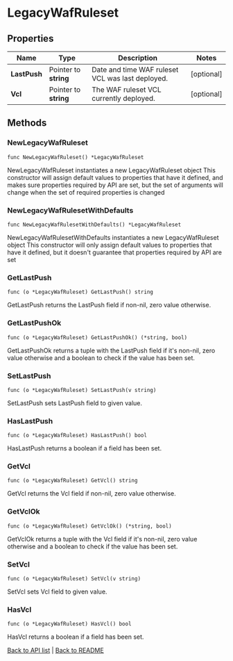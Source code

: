 # LegacyWafRuleset

## Properties

Name | Type | Description | Notes
------------ | ------------- | ------------- | -------------
**LastPush** | Pointer to **string** | Date and time WAF ruleset VCL was last deployed. | [optional] 
**Vcl** | Pointer to **string** | The WAF ruleset VCL currently deployed. | [optional] 

## Methods

### NewLegacyWafRuleset

`func NewLegacyWafRuleset() *LegacyWafRuleset`

NewLegacyWafRuleset instantiates a new LegacyWafRuleset object
This constructor will assign default values to properties that have it defined,
and makes sure properties required by API are set, but the set of arguments
will change when the set of required properties is changed

### NewLegacyWafRulesetWithDefaults

`func NewLegacyWafRulesetWithDefaults() *LegacyWafRuleset`

NewLegacyWafRulesetWithDefaults instantiates a new LegacyWafRuleset object
This constructor will only assign default values to properties that have it defined,
but it doesn't guarantee that properties required by API are set

### GetLastPush

`func (o *LegacyWafRuleset) GetLastPush() string`

GetLastPush returns the LastPush field if non-nil, zero value otherwise.

### GetLastPushOk

`func (o *LegacyWafRuleset) GetLastPushOk() (*string, bool)`

GetLastPushOk returns a tuple with the LastPush field if it's non-nil, zero value otherwise
and a boolean to check if the value has been set.

### SetLastPush

`func (o *LegacyWafRuleset) SetLastPush(v string)`

SetLastPush sets LastPush field to given value.

### HasLastPush

`func (o *LegacyWafRuleset) HasLastPush() bool`

HasLastPush returns a boolean if a field has been set.

### GetVcl

`func (o *LegacyWafRuleset) GetVcl() string`

GetVcl returns the Vcl field if non-nil, zero value otherwise.

### GetVclOk

`func (o *LegacyWafRuleset) GetVclOk() (*string, bool)`

GetVclOk returns a tuple with the Vcl field if it's non-nil, zero value otherwise
and a boolean to check if the value has been set.

### SetVcl

`func (o *LegacyWafRuleset) SetVcl(v string)`

SetVcl sets Vcl field to given value.

### HasVcl

`func (o *LegacyWafRuleset) HasVcl() bool`

HasVcl returns a boolean if a field has been set.


[Back to API list](../README.md#documentation-for-api-endpoints) | [Back to README](../README.md)
